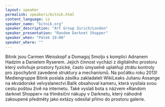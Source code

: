 ```yaml
---
layout: speaker
permalink: speakers/bitnik.html
content_language: cz
speaker_name: "bitnik.org"
speaker_description: "Art Group Zurich/London"
speaker_presentation: "Random Darknet Shopper"
speaker_when: "Pátek 19:00"
speaker_where: ""
---
```


Bitnik  jsou Carmen Weisskopf a Domagoj Smoljo s komplici Adnanem Hadzim a Danielem Ryserem. Jejich činnost vycházi z digitálního prostoru který ovlivňuje prostory fyzické, často úmyselně uplatňují ztrátu kontroly pro zpochybnit zavedené struktury a mechanismů. Na počátku roku 2013! Mediengruppe Bitnik poslala zásilku zakladateli WikiLeaks Julianu Assange na ekvádorské velvyslanectví.Balík obsahoval kameru, která vysílala svou cestu poštou živě na internetu. Také vyslali bota s názvem «Random darknet Shopper» na tříměsíční nákupy v Darknetu, který náhodně zakoupené předměty jako extázy odesílal přímo do prostoru galerie.